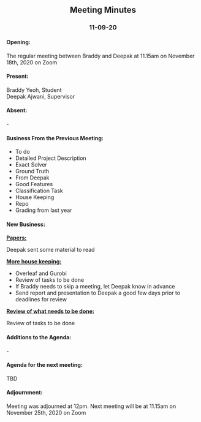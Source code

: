 <div align="center">
  <h2 align="center">
    Meeting Minutes
  </h2>
  <h3 align="center">
    11-09-20
  </h3>


</div>

<div>
  <h4>
    Opening:
  </h4>
  The regular meeting between Braddy and Deepak at 11.15am on November 18th, 2020 on Zoom

  <h4>
    Present:
  </h4>
  Braddy Yeoh, Student
  <br/>
  Deepak Ajwani, Supervisor

  <h4>
    Absent:
  </h4>
-
   <h4>
    Business From the Previous Meeting:
  </h4>
  <ul>
    <li>
      To do
    </li>
    <li>
      Detailed Project Description
    </li>
    <li>
      Exact Solver
    </li>
    <li>
      Ground Truth
    </li>
    <li>
      From Deepak
    </li> 
    <li>
      Good Features
    </li> 
    <li>
      Classification Task
    </li>  
    <li>
      House Keeping
    </li>  
    <li>
      Repo
    </li>  
    <li>
      Grading from last year
    </li>      
  </ul>

  <h4>
    New Business:
  </h4>
  <p></p><b><u>Papers:</u></b></p>
  Deepak sent some material to read


  <b><u>More house keeping:</u></b>
  <ul>
    <li>
      Overleaf and Gurobi
    </li>
    <li>
      Review of tasks to be done
    </li>
    <li>
      If Braddy needs to skip a meeting, let Deepak know in advance
    </li>
    <li>
      Send report and presentation to Deepak a good few days prior to deadlines for review
    </li>
  </ul>

  <p></p><b><u> Review of what needs to be done:</u></b></p>
  Review of tasks to be done

  <h4>
    Additions to the Agenda:
  </h4>
  -

  <h4>
    Agenda for the next meeting:
  </h4>
  TBD

  <h4>
    Adjournment:
  </h4>
  Meeting was adjourned at 12pm. Next meeting will be at 11.15am on November 25th, 2020 on Zoom
</div>